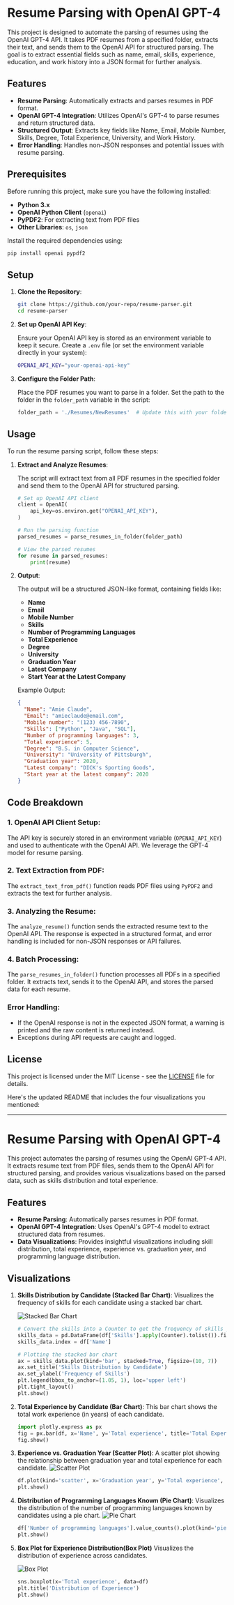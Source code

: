 
# Resume Parsing with OpenAI GPT-4

This project is designed to automate the parsing of resumes using the OpenAI GPT-4 API. It takes PDF resumes from a specified folder, extracts their text, and sends them to the OpenAI API for structured parsing. The goal is to extract essential fields such as name, email, skills, experience, education, and work history into a JSON format for further analysis.

## Features

- **Resume Parsing**: Automatically extracts and parses resumes in PDF format.
- **OpenAI GPT-4 Integration**: Utilizes OpenAI's GPT-4 to parse resumes and return structured data.
- **Structured Output**: Extracts key fields like Name, Email, Mobile Number, Skills, Degree, Total Experience, University, and Work History.
- **Error Handling**: Handles non-JSON responses and potential issues with resume parsing.

## Prerequisites

Before running this project, make sure you have the following installed:

- **Python 3.x**
- **OpenAI Python Client** (`openai`)
- **PyPDF2**: For extracting text from PDF files
- **Other Libraries**: `os`, `json`

Install the required dependencies using:

```bash
pip install openai pypdf2
```

## Setup

1. **Clone the Repository**:
   
   ```bash
   git clone https://github.com/your-repo/resume-parser.git
   cd resume-parser
   ```

2. **Set up OpenAI API Key**:
   
   Ensure your OpenAI API key is stored as an environment variable to keep it secure. Create a `.env` file (or set the environment variable directly in your system):
   
   ```bash
   OPENAI_API_KEY="your-openai-api-key"
   ```

3. **Configure the Folder Path**:
   
   Place the PDF resumes you want to parse in a folder. Set the path to the folder in the `folder_path` variable in the script:
   
   ```python
   folder_path = './Resumes/NewResumes'  # Update this with your folder path
   ```

## Usage

To run the resume parsing script, follow these steps:

1. **Extract and Analyze Resumes**:

   The script will extract text from all PDF resumes in the specified folder and send them to the OpenAI API for structured parsing.

   ```python
   # Set up OpenAI API client
   client = OpenAI(
       api_key=os.environ.get("OPENAI_API_KEY"),
   )

   # Run the parsing function
   parsed_resumes = parse_resumes_in_folder(folder_path)

   # View the parsed resumes
   for resume in parsed_resumes:
       print(resume)
   ```

2. **Output**:

   The output will be a structured JSON-like format, containing fields like:

   - **Name**
   - **Email**
   - **Mobile Number**
   - **Skills**
   - **Number of Programming Languages**
   - **Total Experience**
   - **Degree**
   - **University**
   - **Graduation Year**
   - **Latest Company**
   - **Start Year at the Latest Company**

   Example Output:

   ```json
   {
     "Name": "Amie Claude",
     "Email": "amieclaude@email.com",
     "Mobile number": "(123) 456-7890",
     "Skills": ["Python", "Java", "SQL"],
     "Number of programming languages": 3,
     "Total experience": 5,
     "Degree": "B.S. in Computer Science",
     "University": "University of Pittsburgh",
     "Graduation year": 2020,
     "Latest company": "DICK's Sporting Goods",
     "Start year at the latest company": 2020
   }
   ```

## Code Breakdown

### 1. **OpenAI API Client Setup**:
   
   The API key is securely stored in an environment variable (`OPENAI_API_KEY`) and used to authenticate with the OpenAI API. We leverage the GPT-4 model for resume parsing.

### 2. **Text Extraction from PDF**:
   
   The `extract_text_from_pdf()` function reads PDF files using `PyPDF2` and extracts the text for further analysis.

### 3. **Analyzing the Resume**:
   
   The `analyze_resume()` function sends the extracted resume text to the OpenAI API. The response is expected in a structured format, and error handling is included for non-JSON responses or API failures.

### 4. **Batch Processing**:
   
   The `parse_resumes_in_folder()` function processes all PDFs in a specified folder. It extracts text, sends it to the OpenAI API, and stores the parsed data for each resume.

### Error Handling:
- If the OpenAI response is not in the expected JSON format, a warning is printed and the raw content is returned instead.
- Exceptions during API requests are caught and logged.



## License

This project is licensed under the MIT License - see the [LICENSE](LICENSE) file for details.




Here's the updated README that includes the four visualizations you mentioned:

---

# Resume Parsing with OpenAI GPT-4

This project automates the parsing of resumes using the OpenAI GPT-4 API. It extracts resume text from PDF files, sends them to the OpenAI API for structured parsing, and provides various visualizations based on the parsed data, such as skills distribution and total experience.

## Features

- **Resume Parsing**: Automatically parses resumes in PDF format.
- **OpenAI GPT-4 Integration**: Uses OpenAI's GPT-4 model to extract structured data from resumes.
- **Data Visualizations**: Provides insightful visualizations including skill distribution, total experience, experience vs. graduation year, and programming language distribution.

## Visualizations

1. **Skills Distribution by Candidate (Stacked Bar Chart)**:
   Visualizes the frequency of skills for each candidate using a stacked bar chart.
   
   ![Stacked Bar Chart](images/stacked_barchart.png)
   ```python
   # Convert the skills into a Counter to get the frequency of skills per candidate
   skills_data = pd.DataFrame(df['Skills'].apply(Counter).tolist()).fillna(0)
   skills_data.index = df['Name']

   # Plotting the stacked bar chart
   ax = skills_data.plot(kind='bar', stacked=True, figsize=(10, 7))
   ax.set_title('Skills Distribution by Candidate')
   ax.set_ylabel('Frequency of Skills')
   plt.legend(bbox_to_anchor=(1.05, 1), loc='upper left')
   plt.tight_layout()
   plt.show()
   ```

2. **Total Experience by Candidate (Bar Chart)**:
   This bar chart shows the total work experience (in years) of each candidate.

   
   ```python
   import plotly.express as px
   fig = px.bar(df, x='Name', y='Total experience', title='Total Experience by Candidate')
   fig.show()
   ```

3. **Experience vs. Graduation Year (Scatter Plot)**:
   A scatter plot showing the relationship between graduation year and total experience for each candidate.
   ![Scatter Plot](images/scatter_plot.png)
   
   ```python
   df.plot(kind='scatter', x='Graduation year', y='Total experience', title='Experience vs Graduation Year')
   plt.show()
   ```

4. **Distribution of Programming Languages Known (Pie Chart)**:
   Visualizes the distribution of the number of programming languages known by candidates using a pie chart.
   ![Pie Chart](images/piechart.png)
   ```python
   df['Number of programming languages'].value_counts().plot(kind='pie', autopct='%1.1f%%', title='Distribution of Programming Languages Known')
   plt.show()
   ```

5. **Box Plot for Experience Distribution(Box Plot)**
    Visualizes the distribution of experience across candidates.

    ![Box Plot](images/boxplot.png)
    ```python
    sns.boxplot(x='Total experience', data=df)
    plt.title('Distribution of Experience')
    plt.show()

    ```